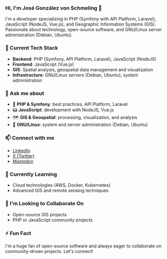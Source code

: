 ### Hi, I'm José González von Schmeling 👋

I'm a developer specializing in PHP (Symfony with API Platform, Laravel), JavaScript (NodeJS, Vue.js), and Geographic Information Systems (GIS). Passionate about technology, open-source software, and GNU/Linux server administration (Debian, Ubuntu).

### 🚀 Current Tech Stack

- **Backend**: PHP (Symfony, API Platform, Laravel), JavaScript (NodeJS)
- **Frontend**: JavaScript (Vue.js)
- **GIS**: Spatial analysis, geospatial data management and visualization
- **Infrastructure**: GNU/Linux servers (Debian, Ubuntu), system administration

### 💬 Ask me about

- 🐘 **PHP & Symfony**: best practices, API Platform, Laravel
- 📟 **JavaScript**: development with NodeJS, Vue.js
- 🗺️ **GIS & Geospatial**: processing, visualization, and analysis
- 🐧 **GNU/Linux**: system and server administration (Debian, Ubuntu)

### 📫 Connect with me

- [LinkedIn](https://www.linkedin.com/in/jos%C3%A9-alberto-g-b1b7b899/)
- [X (Twitter)](https://x.com/josego85py)
- [Mastodon](https://mastodon.social/@josego)

### 🌱 Currently Learning

- Cloud technologies (AWS, Docker, Kubernetes)
- Advanced GIS and remote sensing techniques

### 👯 I'm Looking to Collaborate On

- Open-source GIS projects
- PHP or JavaScript community projects

### ⚡ Fun Fact

I'm a huge fan of open-source software and always eager to collaborate on community-driven projects. Let's connect!
